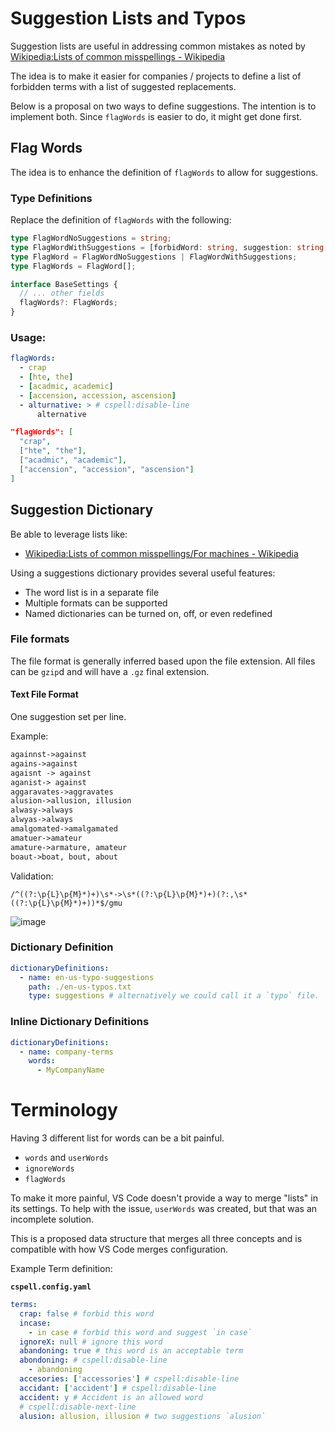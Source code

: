 # Suggestion Lists and Typos

Suggestion lists are useful in addressing common mistakes as noted by [Wikipedia:Lists of common misspellings - Wikipedia](https://en.wikipedia.org/wiki/Wikipedia:Lists_of_common_misspellings)

The idea is to make it easier for companies / projects to define a list of forbidden terms with a list of suggested replacements.

Below is a proposal on two ways to define suggestions.
The intention is to implement both. Since `flagWords` is easier to do, it might get done first.

## Flag Words

The idea is to enhance the definition of `flagWords` to allow for suggestions.

### Type Definitions

Replace the definition of `flagWords` with the following:

```ts
type FlagWordNoSuggestions = string;
type FlagWordWithSuggestions = [forbidWord: string, suggestion: string, ...otherSuggestions: string[]];
type FlagWord = FlagWordNoSuggestions | FlagWordWithSuggestions;
type FlagWords = FlagWord[];

interface BaseSettings {
  // ... other fields
  flagWords?: FlagWords;
}
```

### Usage:

```yaml
flagWords:
  - crap
  - [hte, the]
  - [acadmic, academic]
  - [accension, accession, ascension]
  - alturnative: > # cspell:disable-line
      alternative
```

```json
"flagWords": [
  "crap",
  ["hte", "the"],
  ["acadmic", "academic"],
  ["accension", "accession", "ascension"]
]
```

## Suggestion Dictionary

Be able to leverage lists like:

- [Wikipedia:Lists of common misspellings/For machines - Wikipedia](https://en.wikipedia.org/wiki/Wikipedia:Lists_of_common_misspellings/For_machines)

Using a suggestions dictionary provides several useful features:

- The word list is in a separate file
- Multiple formats can be supported
- Named dictionaries can be turned on, off, or even redefined

### File formats

The file format is generally inferred based upon the file extension. All files can be `gzip`d and will have a `.gz` final extension.

#### Text File Format

One suggestion set per line.

Example:

<!--- cspell:disable -->

```txt
againnst->against
agains->against
agaisnt -> against
aganist-> against
aggaravates->aggravates
alusion->allusion, illusion
alwasy->always
alwyas->always
amalgomated->amalgamated
amatuer->amateur
amature->armature, amateur
boaut->boat, bout, about
```

<!--- cspell:enable -->

Validation:

```regexp
/^((?:\p{L}\p{M}*)+)\s*->\s*((?:\p{L}\p{M}*)+)(?:,\s*((?:\p{L}\p{M}*)+))*$/gmu
```

![image](https://user-images.githubusercontent.com/3740137/149126237-455c6674-ed1f-4dd8-8136-083531d2c63b.png)

### Dictionary Definition

```yaml
dictionaryDefinitions:
  - name: en-us-typo-suggestions
    path: ./en-us-typos.txt
    type: suggestions # alternatively we could call it a `typo` file.
```

### Inline Dictionary Definitions

```yaml
dictionaryDefinitions:
  - name: company-terms
    words:
      - MyCompanyName
```

<!--- cspell:ignore acadmic accension -->

# Terminology

Having 3 different list for words can be a bit painful.

- `words` and `userWords`
- `ignoreWords`
- `flagWords`

To make it more painful, VS Code doesn't provide a way to merge "lists" in its settings. To help with the issue, `userWords` was created, but
that was an incomplete solution.

This is a proposed data structure that merges all three concepts and is compatible with how VS Code merges configuration.

Example Term definition:

**`cspell.config.yaml`**

```yaml
terms:
  crap: false # forbid this word
  incase:
    - in case # forbid this word and suggest `in case`
  ignoreX: null # ignore this word
  abandoning: true # this word is an acceptable term
  abondoning: # cspell:disable-line
    - abandoning
  accesories: ['accessories'] # cspell:disable-line
  accidant: ['accident'] # cspell:disable-line
  accident: y # Accident is an allowed word
  # cspell:disable-next-line
  alusion: allusion, illusion # two suggestions `alusion`
```
